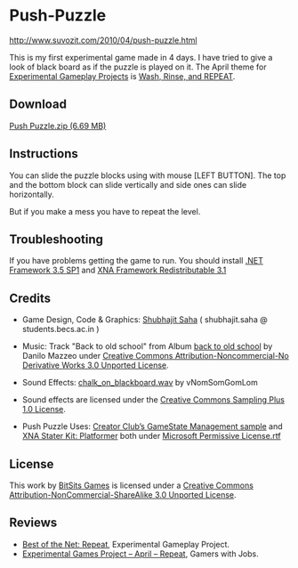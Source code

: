 Push-Puzzle
===
http://www.suvozit.com/2010/04/push-puzzle.html

This is my first experimental game made in 4 days. I have tried to give a look of black board as if the puzzle is played on it.
The April theme for [Experimental Gameplay Projects](http://experimentalgameplay.com/) is [Wash, Rinse, and REPEAT](http://experimentalgameplay.com/blog/2010/04/in-april-wash-rinse-and-repeat/).


Download
---
[Push Puzzle.zip (6.69 MB)](https://docs.google.com/leaf?id=0B5zZbcACEiJlZWFlYmMwMjQtN2Y2Ni00MDU0LTk4ZmYtYTg1YTE5ZjRhYTcz&sort=name&layout=list&pid=0B5zZbcACEiJlZTJmNzIwZDItMDg0YS00MDhlLWIzNDMtMDg1NjliYzI0Y2Fk&cindex=10)


Instructions
---
You can slide the puzzle blocks using with mouse [LEFT BUTTON]. The top and the bottom block can slide vertically and side ones can slide horizontally.

But if you make a mess you have to repeat the level.


Troubleshooting
---
If you have problems getting the game to run. You should install [.NET Framework 3.5 SP1] and [XNA Framework Redistributable 3.1]


Credits
---
- Game Design, Code & Graphics: [Shubhajit Saha] ( shubhajit.saha @ students.becs.ac.in )

- Music: Track "Back to old school" from Album [back to old school](http://www.jamendo.com/en/album/64123) by Danilo Mazzeo under [Creative Commons Attribution-Noncommercial-No Derivative Works 3.0 Unported License].

- Sound Effects: [chalk_on_blackboard.wav](http://www.freesound.org/samplesViewSingle.php?id=91034) by vNomSomGomLom 

- Sound effects are licensed under the [Creative Commons Sampling Plus 1.0 License].

- Push Puzzle Uses: [Creator Club’s GameState Management sample] and [XNA Stater Kit: Platformer] both under [Microsoft Permissive License.rtf]


License
---
This work by [BitSits Games] is licensed under a [Creative Commons Attribution-NonCommercial-ShareAlike 3.0 Unported License].


Reviews
---
- [Best of the Net: Repeat](http://experimentalgameplay.com/blog/2010/04/best-of-the-net-repeat/), Experimental Gameplay Project. 
- [Experimental Games Project – April – Repeat](http://www.gamerswithjobs.com/node/50186), Gamers with Jobs.


[.NET Framework 3.5 SP1]:http://www.microsoft.com/downloads/details.aspx?FamilyID=ab99342f-5d1a-413d-8319-81da479ab0d7
[XNA Framework Redistributable 3.1]:http://www.microsoft.com/downloads/details.aspx?FamilyID=53867a2a-e249-4560-8011-98eb3e799ef2
[Windows Installer 3.1]:http://www.microsoft.com/downloads/details.aspx?displaylang=en&FamilyID=889482fc-5f56-4a38-b838-de776fd4138c

[Creator Club’s GameState Management sample]:http://creators.xna.com/en-US/samples/gamestatemanagement
[XNA Stater Kit: Platformer]:http://msdn.microsoft.com/en-us/library/dd254918.aspx
[Microsoft Permissive License.rtf]:http://creators.xna.com/downloads/?id=15

[Creative Commons Attribution-Noncommercial-No Derivative Works 2.0 Generic France]:http://creativecommons.org/licenses/by-nc-nd/2.0/fr/
[Creative Commons Attribution-Noncommercial-No Derivative Works 3.0 Unported License]:http://creativecommons.org/licenses/by-nc-nd/3.0/
[Creative Commons Sampling Plus 1.0 License]:http://creativecommons.org/licenses/sampling+/1.0/
[Creative Commons Attribution-NonCommercial-ShareAlike 3.0 Unported License]:http://creativecommons.org/licenses/by-nc-sa/3.0/

[BitSits Games]:http://bitsits.blogspot.com/
[Shubhajit Saha]:http://suvozit.com
